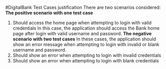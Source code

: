 #DigitalBank Test Cases justification
There are two scenarios considered:
**The positive scenario with one test case**
1. Should access the home page when attempting to login with valid credentials
In this case, the application should access the Bank home page after login with valid username and password. 
**The negative scenario with two test cases**
In these cases, the application should show an error message when attempting to login with invalid or blank username and password.
2. Should show an error when attempting to login with invalid credentials
2. Should show an error when attempting to login with blank credentials